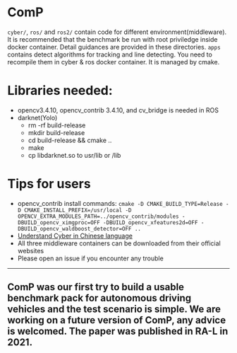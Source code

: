 # ComP
`cyber/`, `ros/` and `ros2/` contain code for different environment(middleware). It is recommended that the benchmark be run with root priviledge inside docker container. Detail guidances are provided in these directories.
`apps` contains detect algorithms for tracking and line detecting. You need to recompile them in cyber & ros docker container. It is managed by cmake.

# Libraries needed:
- opencv3.4.10, opencv_contrib 3.4.10, and cv_bridge is needed in ROS
- darknet(Yolo)
  - rm -rf build-release
  - mkdir build-release
  - cd build-release && cmake .. 
  - make
  - cp libdarknet.so to usr/lib or /lib


# Tips for users
- opencv_contrib install commands: `cmake -D CMAKE_BUILD_TYPE=Release -D CMAKE_INSTALL_PREFIX=/usr/local -D OPENCV_EXTRA_MODULES_PATH=../opencv_contrib/modules -DBUILD_opencv_ximgproc=OFF -DBUILD_opencv_xfeatures2d=OFF -DBUILD_opencv_waldboost_detector=OFF ..`
- [Understand Cyber in Chinese language](https://blog.csdn.net/qq_25762163/category_9599333.html)
- All three middleware containers can be downloaded from their official websites
- Please open an issue if you encounter any trouble

---
## ComP was our first try to build a usable benchmark pack for autonomous driving vehicles and the test scenario is simple. We are working on a future version of ComP, any advice is welcomed. The paper was published in RA-L in 2021.
